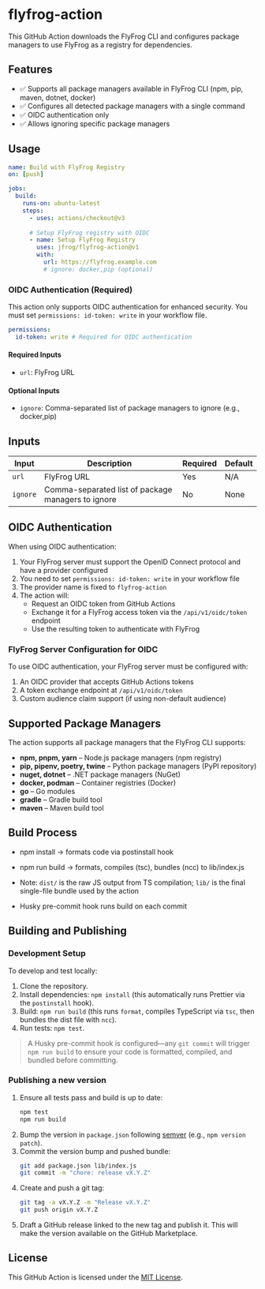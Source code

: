 # flyfrog-action

This GitHub Action downloads the FlyFrog CLI and configures package managers to use FlyFrog as a registry for dependencies.

## Features

- ✅ Supports all package managers available in FlyFrog CLI (npm, pip, maven, dotnet, docker)
- ✅ Configures all detected package managers with a single command
- ✅ OIDC authentication only
- ✅ Allows ignoring specific package managers

## Usage

```yaml
name: Build with FlyFrog Registry
on: [push]

jobs:
  build:
    runs-on: ubuntu-latest
    steps:
      - uses: actions/checkout@v3
      
      # Setup FlyFrog registry with OIDC
      - name: Setup FlyFrog Registry
        uses: jfrog/flyfrog-action@v1
        with:
          url: https://flyfrog.example.com
          # ignore: docker,pip (optional)
```

### OIDC Authentication (Required)

This action only supports OIDC authentication for enhanced security. You must set `permissions: id-token: write` in your workflow file.

```yaml
permissions:
  id-token: write # Required for OIDC authentication
```

#### Required Inputs
- `url`: FlyFrog URL

#### Optional Inputs
- `ignore`: Comma-separated list of package managers to ignore (e.g., docker,pip)

## Inputs

| Input | Description | Required | Default |
| --- | --- | --- | --- |
| `url` | FlyFrog URL | Yes | N/A |
| `ignore` | Comma-separated list of package managers to ignore | No | None |

## OIDC Authentication

When using OIDC authentication:

1. Your FlyFrog server must support the OpenID Connect protocol and have a provider configured
2. You need to set `permissions: id-token: write` in your workflow file
3. The provider name is fixed to `flyfrog-action`
4. The action will:
   - Request an OIDC token from GitHub Actions
   - Exchange it for a FlyFrog access token via the `/api/v1/oidc/token` endpoint
   - Use the resulting token to authenticate with FlyFrog

### FlyFrog Server Configuration for OIDC

To use OIDC authentication, your FlyFrog server must be configured with:

1. An OIDC provider that accepts GitHub Actions tokens
2. A token exchange endpoint at `/api/v1/oidc/token`
3. Custom audience claim support (if using non-default audience)

## Supported Package Managers

The action supports all package managers that the FlyFrog CLI supports:

- **npm, pnpm, yarn** – Node.js package managers (npm registry)
- **pip, pipenv, poetry, twine** – Python package managers (PyPI repository)
- **nuget, dotnet** – .NET package managers (NuGet)
- **docker, podman** – Container registries (Docker)
- **go** – Go modules
- **gradle** – Gradle build tool
- **maven** – Maven build tool

## Build Process

- npm install → formats code via postinstall hook
- npm run build → formats, compiles (tsc), bundles (ncc) to lib/index.js

- Note: `dist/` is the raw JS output from TS compilation; `lib/` is the final single-file bundle used by the action
- Husky pre-commit hook runs build on each commit

## Building and Publishing

### Development Setup

To develop and test locally:

1. Clone the repository.
2. Install dependencies: `npm install` (this automatically runs Prettier via the `postinstall` hook).
3. Build: `npm run build` (this runs `format`, compiles TypeScript via `tsc`, then bundles the dist file with `ncc`).
4. Run tests: `npm test`.

> A Husky pre-commit hook is configured—any `git commit` will trigger `npm run build` to ensure your code is formatted, compiled, and bundled before committing.

### Publishing a new version

1. Ensure all tests pass and build is up to date:
   ```bash
   npm test
   npm run build
   ```
2. Bump the version in `package.json` following [semver](https://semver.org/) (e.g., `npm version patch`).
3. Commit the version bump and pushed bundle:
   ```bash
   git add package.json lib/index.js
   git commit -m "chore: release vX.Y.Z"
   ```
4. Create and push a git tag:
   ```bash
   git tag -a vX.Y.Z -m "Release vX.Y.Z"
   git push origin vX.Y.Z
   ```
5. Draft a GitHub release linked to the new tag and publish it. This will make the version available on the GitHub Marketplace.

## License

This GitHub Action is licensed under the [MIT License](LICENSE).
